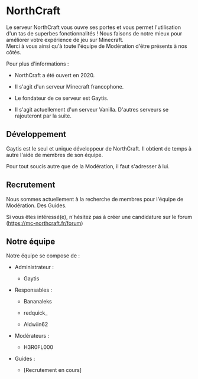 # NorthCraft
Le serveur NorthCraft vous ouvre ses portes et vous permet l'utilisation d'un tas de superbes fonctionnalités ! 
Nous faisons de notre mieux pour améliorer votre expérience de jeu sur Minecraft.  
Merci à vous ainsi qu'à toute l'équipe de Modération d'être présents à nos côtés.


Pour plus d'informations :

* NorthCraft a été ouvert en 2020. 

* Il s'agit d'un serveur Minecraft francophone.

* Le fondateur de ce serveur est Gaytis.

* Il s'agit actuellement d'un serveur Vanilla. D'autres serveurs se rajouteront par la suite.

## Développement
Gaytis est le seul et unique développeur de NorthCraft.
Il obtient de temps à autre l'aide de membres de son équipe.

Pour tout soucis autre que de la Modération, il faut s'adresser à lui.

## Recrutement
Nous sommes actuellement à la recherche de membres pour l'équipe de Modération. Des Guides.

Si vous êtes intéressé(e), n'hésitez pas à créer une candidature sur le forum (https://mc-northcraft.fr/forum)

## Notre équipe

Notre équipe se compose de :

* Administrateur :
  * Gaytis
  
  
* Responsables :

  * Bananaleks
  
  * redquick_
  
  * Aldwiin62
  
  
* Modérateurs :
  * H3R0FL000
  
  
* Guides :

  * [Recrutement en cours]
